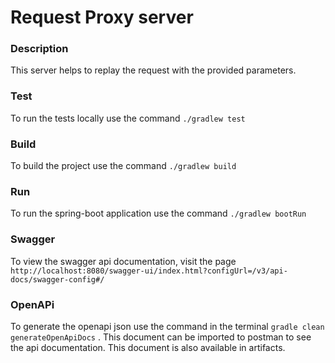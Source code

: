 # Request Proxy server

### Description
This server helps to replay the request with the provided parameters.

### Test
To run the tests locally use the command `./gradlew test`

### Build
To build the project use the command `./gradlew build`

### Run
To run the spring-boot application use the command `./gradlew bootRun`

### Swagger
To view the swagger api documentation, visit the page `http://localhost:8080/swagger-ui/index.html?configUrl=/v3/api-docs/swagger-config#/`

### OpenAPi
To generate the openapi json use the command in the terminal `gradle clean generateOpenApiDocs` .
This document can be imported to postman to see the api documentation. This document is also available in artifacts.
